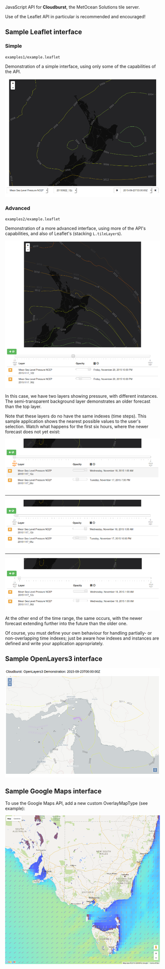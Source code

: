 JavaScript API for **Cloudburst**, the MetOcean Solutions tile server.

Use of the Leaflet API in particular is recommended and encouraged!

## Sample Leaflet interface

### Simple

`examples1/example.leaflet`

Demonstration of a simple interface, using only some of the capabilities of the API.

![alt text][sample-interface-1]

### Advanced

`examples2/example.leaflet`

Demonstration of a more advanced interface, using more of the API's capabilities, and also of Leaflet's (stacking `L.tileLayer`s).

![alt text][sample-interface-2]

In this case, we have two layers showing pressure, with different instances. The semi-transparent background layer demonstrates an older forecast than the top layer.

Note that these layers do no have the same indexes (time steps). This sample application shows the nearest possible values to the user's selection. Watch what happens for the first six hours, where the newer forecast does not yet exist:

![alt text][sample-interface-2-t1]

---

![alt text][sample-interface-2-t2]

---

![alt text][sample-interface-2-t3]


At the other end of the time range, the same occurs, with the newer forecast extending further into the future than the older one.

Of course, you must define your own behaviour for handling partially- or non-overlapping time indexes; just be aware how indexes and instances are defined and write your application appropriately.

<!-- Add image -->

## Sample OpenLayers3 interface

![alt text][sample-interface-ol3]

## Sample Google Maps interface

To use the Google Maps API, add a new custom OverlayMapType (see example):

![alt text][sample-interface-gm]


[sample-interface-1]: ./examples1/img/example.leaflet.interface.png "Sample Leaflet interface"

[sample-interface-2]: ./examples2/img/example.leaflet.interface.png "Sample advanced Leaflet interface"

[sample-interface-2-t1]: ./examples2/img/example.leaflet.interface.t1.png "Sample advanced Leaflet interface with time step at t1"

[sample-interface-2-t2]: ./examples2/img/example.leaflet.interface.t2.png "Sample advanced Leaflet interface with time step at t2"

[sample-interface-2-t3]: ./examples2/img/example.leaflet.interface.t3.png "Sample advanced Leaflet interface with time step at t3"

[sample-interface-gm]: ./examples1/img/example.gm.interface.png "Sample Google Maps API interface"

[sample-interface-ol3]: ./examples1/img/example.ol3.interface.png "Sample OpenLayers3 interface"
